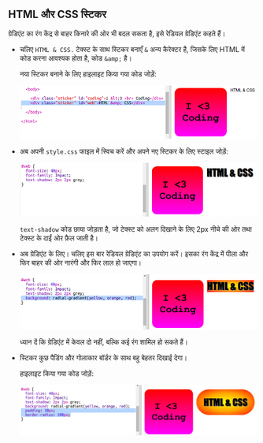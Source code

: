 ## HTML और CSS स्टिकर

ग्रेडिएंट का रंग केंद्र से बाहर किनारे की ओर भी बदल सकता है, इसे रेडियल ग्रेडिएंट कहते हैं। 

+ चलिए `HTML & CSS.` टेक्स्ट के साथ स्टिकर बनाएँ `&` अन्य कैरेक्टर है, जिसके लिए HTML में कोड करना आवश्यक होता है, कोड `&amp;` है।

	नया स्टिकर बनाने के लिए हाइलाइट किया गया कोड जोड़ें: 

	![screenshot](images/stickers-web-html.png)

+ अब अपनी `style.css` फाइल में स्विच करें और अपने नए स्टिकर के लिए स्टाइल जोड़ें:

	![screenshot](images/stickers-web-font.png)

	`text-shadow` कोड छाया जोड़ता है, जो टेक्स्ट को अलग दिखाने के लिए 2px नीचे की ओर तथा टेक्स्ट के दाईं ओर फ़ैल जाती है। 

+ अब ग्रेडिएंट के लिए। चलिए इस बार रेडियल ग्रेडिएंट का उपयोग करें। इसका रंग केंद्र में पीला और फिर बाहर की ओर नारंगी और फिर लाल हो जाएगा। 

	![screenshot](images/stickers-web-gradient.png)

	ध्यान दें कि ग्रेडिएंट में केवल दो नहीं, बल्कि कई रंग शामिल हो सकते हैं। 

+ स्टिकर कुछ पैडिंग और गोलाकार बॉर्डर के साथ बहु बेहतर दिखाई देगा। 

	हाइलाइट किया गया कोड जोड़ें:

	![screenshot](images/stickers-web-padding.png)




